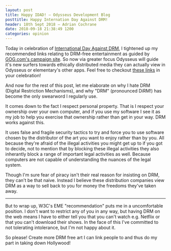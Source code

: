 ```yaml
---
layout: post
title: Happy IDAD! — Odysseus Development Blog
posttitle: Happy Internation Day Against DRM!
header: 18th Sept 2018 — Adrian Cochrane
date: 2018-09-18 21:38:49 1200
categories: opinion
---
```


Today in celebration of [International Day Against DRM](https://www.defectivebydesign.org/dayagainstdrm), I tightened up my recommended links relating to DRM-free entertainment as guided by [GOG.com's campaign site](https://fckdrm.com/). So now via greater focus Odysseus will guide it's new surfers towards ethically distributed media they can actually view in Odysseus or elementary's other apps. Feel free to checkout [these links](/Odysseus-recommendations/) in your celebration!

And now for the rest of this post, let me elaborate on why I hate DRM (Digital Restriction Mechanisms), and why "DRM" (pronounced DiRM!) has become the only swearword I regularly use.

It comes down to the fact I respect personal property. That is I respect your ownership over your own computer, and if you use my software I see it as my job to help you exercise that ownership rather than get in your way. DRM works against this.

It uses false and fragile security tactics to try and force you to use software chosen by the distributor of the art you want to enjoy rather than by you. All because they're afraid of the illegal activities you might get up to if you got to decide, not to mention that by blocking these illegal activities they also inherantly block a range of important legal activities as well. Because computers are not capable of understanding the nuances of the legal system.

Though I'm sure fear of piracy isn't their real reason for insisting on DRM, they can't be that naive. Instead I believe these distribution companies view DRM as a way to sell back to you for money the freedoms they've taken away.

---

But to wrap up, W3C's EME "recommendation" puts me in a uncomfortable position. I don't want to restrict any of you in any way, but having DRM on the web means I have to either tell you that you can't watch e.g. Netflix or that you can't download their shows. In the face of this I've committed to not tolerating intolerance, but I'm not happy about it.

So please! Create more DRM free art I can link people to and thus do my part in taking down Hollywood!
